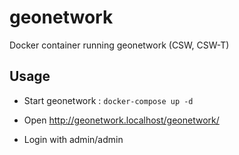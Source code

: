 # geonetwork

Docker container running geonetwork (CSW, CSW-T)

## Usage

* Start geonetwork : `docker-compose up -d`

* Open http://geonetwork.localhost/geonetwork/

* Login with admin/admin


